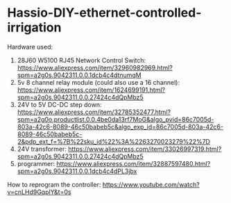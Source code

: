 # Hassio-DIY-ethernet-controlled-irrigation
Hardware used:
1) 28J60 W5100 RJ45 Network Control Switch: https://www.aliexpress.com/item/32960982969.html?spm=a2g0s.9042311.0.0.1dcb4c4dtnumqM
2) 5v 8 channel relay module (could also use a 16 channel): https://www.aliexpress.com/item/1624699191.html?spm=a2g0s.9042311.0.0.27424c4dQpMbz5
3) 24V to 5V DC-DC step down: https://www.aliexpress.com/item/32785352477.html?spm=a2g0o.productlist.0.0.4be0da13rf7MoG&algo_pvid=86c7005d-803a-42c6-8089-46c50babeb5c&algo_exp_id=86c7005d-803a-42c6-8089-46c50babeb5c-2&pdp_ext_f=%7B%22sku_id%22%3A%2263270023279%22%7D 
4) 24V transformer: https://www.aliexpress.com/item/33026997319.html?spm=a2g0s.9042311.0.0.27424c4dQpMbz5
5) programmer: https://www.aliexpress.com/item/32887597480.html?spm=a2g0s.9042311.0.0.1dcb4c4dPL3jbx

How to reprogram the controller: https://www.youtube.com/watch?v=cnLHd9GqplY&t=0s
